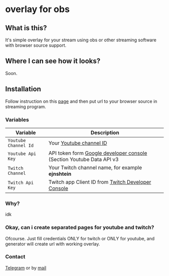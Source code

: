 # overlay for obs 
## What is this?  
It's simple overlay for your stream using obs or other streaming software with browser source support.  
## Where I can see how it looks?
Soon.
## Installation
Follow instruction on this [page](https://ejnshtein.github.io/overlay/generator) and then put url to your browser source in streaming program.  
### Variables
| Variable | Description |
| - | - |
| `Youtube Channel Id` | Your [Youtube channel ID](https://www.youtube.com/account_advanced) |
| `Youtube Api Key` | API token form [Google developer console](https://console.developers.google.com/) (Section Youtube Data API v3 |
| `Twitch Channel`| Your Twitch channel name, for example **ejnshtein** |
| `Twitch Api Key` | Twitch app Client ID from [Twitch Developer Console](https://glass.twitch.tv)  |

### Why?
idk

### Okay, can i create separated pages for youtube and twitch?
Ofcourse. Just fill credentials ONLY for twitch or ONLY for youtube, and generator will create url with working overlay.
### Contact
[Telegram](https://t.me/ejnshtein) or by [mail](mailto:ejnshtein@dsgstng.com)